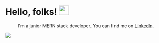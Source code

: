 # Hello, folks! <img src="https://raw.githubusercontent.com/MartinHeinz/MartinHeinz/master/wave.gif" width="30px">

<p align="center">I'm a junior MERN stack developer. You can find me on <a blank_ href="https://www.linkedin.com/in/massa-alberto">LinkedIn</a>.</p>

<img align="center" src="https://github-readme-stats.vercel.app/api/top-langs/?username=alberto-massa&hide=java,html,tex&title_color=ffffff&text_color=c9cacc&icon_color=2bbc8a&bg_color=1d1f21&langs_count=3" />
